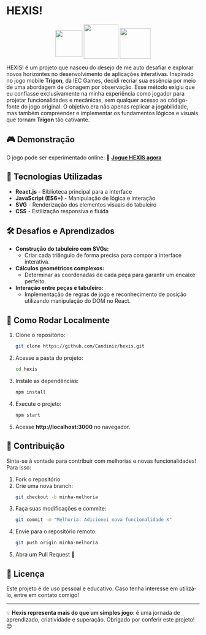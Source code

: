 # HEXIS!

<p align="center">
  <img src="https://media2.giphy.com/media/eNAsjO55tPbgaor7ma/giphy.gif?cid=6c09b9526zav4uykhu5rebxit3k84hosqpoh5plxwbcetc7z&ep=v1_internal_gif_by_id&rid=giphy.gif&ct=s" width="70" style="vertical-align: middle; display: inline-block;">
  <img src="https://i.pinimg.com/originals/ac/8f/61/ac8f610d390a504026b5e7bd2b67818f.gif" width="90" style="vertical-align: bottom; display: inline-block;">
  <img src="https://media2.giphy.com/media/ln7z2eWriiQAllfVcn/giphy.gif?cid=6c09b9523j00k4nr489c9yszsue2ckfmt4xqxdncj6zno00d&ep=v1_internal_gif_by_id&rid=giphy.gif&ct=s" width="80" style="vertical-align: middle; display: inline-block;">
</p>

HEXIS! é um projeto que nasceu do desejo de me auto desafiar e explorar novos horizontes no desenvolvimento de aplicações interativas. Inspirado no jogo mobile **Trigon**, da IEC Games, decidi recriar sua essência por meio de uma abordagem de clonagem por observação. Esse método exigiu que eu confiasse exclusivamente na minha experiência como jogador para projetar funcionalidades e mecânicas, sem qualquer acesso ao código-fonte do jogo original. O objetivo era não apenas replicar a jogabilidade, mas também compreender e implementar os fundamentos lógicos e visuais que tornam **Trigon** tão cativante. 

## 🎮 Demonstração

O jogo pode ser experimentado online:
🔗 **[Jogue HEXIS agora](https://hexis.vercel.app/)**

## 🚀 Tecnologias Utilizadas

- **React.js** - Biblioteca principal para a interface
- **JavaScript (ES6+)** - Manipulação de lógica e interação
- **SVG** - Renderização dos elementos visuais do tabuleiro
- **CSS** - Estilização responsiva e fluida

## 🛠️ Desafios e Aprendizados

- **Construção do tabuleiro com SVGs:** 
  - Criar cada triângulo de forma precisa para compor a interface interativa.
- **Cálculos geométricos complexos:**
  - Determinar as coordenadas de cada peça para garantir um encaixe perfeito.
- **Interação entre peças e tabuleiro:**
  - Implementação de regras de jogo e reconhecimento de posição utilizando manipulação do DOM no React.

## 📂 Como Rodar Localmente

1. Clone o repositório:
   ```bash
   git clone https://github.com/Candiniz/hexis.git
   ```
2. Acesse a pasta do projeto:
   ```bash
   cd hexis
   ```
3. Instale as dependências:
   ```bash
   npm install
   ```
4. Execute o projeto:
   ```bash
   npm start
   ```
5. Acesse **http://localhost:3000** no navegador.

## 🤝 Contribuição

Sinta-se à vontade para contribuir com melhorias e novas funcionalidades! Para isso:
1. Fork o repositório
2. Crie uma nova branch:
   ```bash
   git checkout -b minha-melhoria
   ```
3. Faça suas modificações e commite:
   ```bash
   git commit -m "Melhoria: Adicionei nova funcionalidade X"
   ```
4. Envie para o repositório remoto:
   ```bash
   git push origin minha-melhoria
   ```
5. Abra um Pull Request 🚀

## 📜 Licença

Este projeto é de uso pessoal e educativo. Caso tenha interesse em utilizá-lo, entre em contato comigo!

---

💡 **Hexis representa mais do que um simples jogo**: é uma jornada de aprendizado, criatividade e superação. Obrigado por conferir este projeto! 😊
